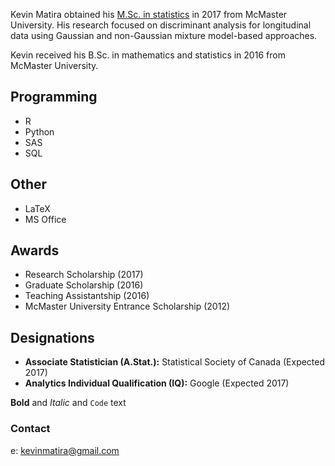 Kevin Matira obtained his [M.Sc. in statistics](https://www.math.mcmaster.ca/index.php/graduate-studies/graduate-degrees-awarded/57-/msc-statistics/608-degrees-awarded-msc-stats.html) in 2017 from McMaster University. His research focused on discriminant analysis for longitudinal data using Gaussian and non-Gaussian mixture model-based approaches.

Kevin received his B.Sc. in mathematics and statistics in 2016 from McMaster University.

## Programming

- R
- Python
- SAS
- SQL

## Other

- LaTeX
- MS Office

## Awards

- Research Scholarship (2017)
- Graduate Scholarship (2016)
- Teaching Assistantship (2016)
- McMaster University Entrance Scholarship (2012)

## Designations

- **Associate Statistician (A.Stat.):** Statistical Society of Canada (Expected 2017)
- **Analytics Individual Qualification (IQ):** Google (Expected 2017)

**Bold** and _Italic_ and `Code` text

### Contact

e: kevinmatira@gmail.com
